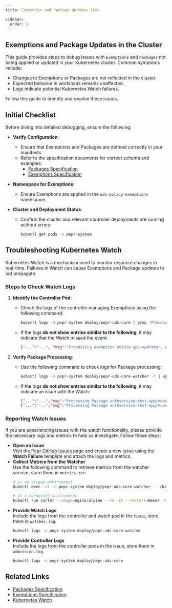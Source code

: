 ```yaml
---
title: Exemption and Package Updates (5m)

sidebar:
  order: 1
---
```



## Exemptions and Package Updates in the Cluster

This guide provides steps to debug issues with `Exemptions` and `Packages` not being applied or updated in your Kubernetes cluster. Common symptoms include:
- Changes to Exemptions or Packages are not reflected in the cluster.
- Expected behavior in workloads remains unaffected.
- Logs indicate potential Kubernetes Watch failures.

Follow this guide to identify and resolve these issues.

## Initial Checklist

Before diving into detailed debugging, ensure the following:

- **Verify Configuration**:
   - Ensure that Exemptions and Packages are defined correctly in your manifests.
   - Refer to the specification documents for correct schema and examples:
     - [Packages Specification](/reference/configuration/custom%20resources/packages-v1alpha1-cr)
     - [Exemptions Specification](/reference/configuration/custom%20resources/exemptions-v1alpha1-cr)

- **Namespace for Exemptions**:
   - Ensure Exemptions are applied in the `uds-policy-exemptions` namespace.

- **Cluster and Deployment Status**:
   - Confirm the cluster and relevant controller deployments are running without errors: 
      ```bash
      kubectl get pods -n pepr-system
      ```

## Troubleshooting Kubernetes Watch

Kubernetes Watch is a mechanism used to monitor resource changes in real-time. Failures in Watch can cause Exemptions and Package updates to not propagate.

### Steps to Check Watch Logs

1. **Identify the Controller Pod**:
   - Check the logs of the controller managing Exemptions using the following command:
     ```bash
     kubectl logs -n pepr-system deploy/pepr-uds-core | grep "Processing exemption"
     ```

   - If the logs **do not show entries similar to the following**, it may indicate that the Watch missed the event:
     ```json
     {"...":"...", "msg":"Processing exemption nvidia-gpu-operator, watch phase: MODIFIED"}
     ```

2. **Verify Package Processing**:
   - Use the following command to check logs for Package processing:
     ```bash
     kubectl logs -n pepr-system deploy/pepr-uds-core-watcher -f | egrep "Processing Package"
     ```

   - If the logs **do not show entries similar to the following**, it may indicate an issue with the Watch:
     ```json
     {"...":"...","msg":"Processing Package authservice-test-app/mouse, status.phase: Pending, observedGeneration: undefined, retryAttempt: undefined"}
     {"...":"...","msg":"Processing Package authservice-test-app/mouse, status.phase: Ready, observedGeneration: 1, retryAttempt: 0"}
     ```

### Reporting Watch Issues

If you are experiencing issues with the watch functionality, please provide the necessary logs and metrics to help us investigate. Follow these steps:

- **Open an Issue**  
   Visit the [Pepr GitHub Issues](https://github.com/defenseunicorns/pepr/issues/new?template=watch_failure.md) page and create a new issue using the **Watch Failure** template and attach the logs and metrics.
- **Collect Metrics from the Watcher**  
   Use the following command to retrieve metrics from the watcher service, store them in `metrics.txt`:
   ```bash
   # in an airgap environment
   kubectl exec -it -n pepr-system deploy/pepr-uds-core-watcher -- /bin/sh -c 'node -e "process.env.NODE_TLS_REJECT_UNAUTHORIZED = \"0\"; fetch(\"https://pepr-uds-core-watcher/metrics\").then(res => res.text()).then(body => console.log(body)).catch(err => console.error(err))"'

   # in a connected environment
   kubectl run curler --image=nginx:alpine --rm -it --restart=Never -n pepr-system --labels=zarf.dev/agent=ignore -- curl -k https://pepr-uds-core-watcher/metrics
    ```
- **Provide Watch Logs**  
   Include the logs from the controller and watch pod in the issue, store them in `watcher.log`.
   ```bash
   kubectl logs -n pepr-system deploy/pepr-uds-core-watcher
   ```
- **Provide Controller Logs**  
   Include the logs from the controller pods in the issue, store them in `admission.log`.
   ```bash
   kubectl logs -n pepr-system deploy/pepr-uds-core
   ```


## Related Links

- [Packages Specification](https://github.com/defenseunicorns/uds-core/blob/main/docs/reference/configuration/custom%20resources/packages-v1alpha1-cr.md)
- [Exemptions Specification](https://github.com/defenseunicorns/uds-core/blob/main/docs/reference/configuration/custom%20resources/exemptions-v1alpha1-cr.md)
- [Kubernetes Watch](https://kubernetes.io/docs/reference/using-api/api-concepts/#efficient-detection-of-changes)
